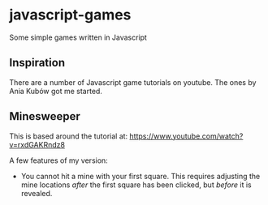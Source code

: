 # javascript-games
Some simple games written in Javascript

## Inspiration
There are a number of Javascript game tutorials on youtube. The ones by Ania Kubów got me started.

## Minesweeper
This is based around the tutorial at: https://www.youtube.com/watch?v=rxdGAKRndz8

A few features of my version:
* You cannot hit a mine with your first square. This requires adjusting the mine locations *after* the first square has been clicked, but *before* it is revealed.
